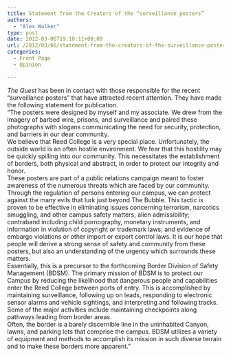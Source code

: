 ```yaml
---
title: Statement from the Creators of the “surveillance posters”
authors: 
  - "Alex Walker"
type: post
date: 2012-03-06T19:10:11+00:00
url: /2012/03/06/statement-from-the-creators-of-the-surveillance-posters/
categories:
  - Front Page
  - Opinion

---
```

<p class="s4" style="margin-top: 0px; margin-bottom: 0px;">
  <span class="s2"><span class="s2"><em>The Quest</em> has been in contact with those responsible for the recent “surveillance posters” that have attracted recent attention. They have made the following statement for publication</span><span class="s2">. </span></span>
</p>

<p class="s4" style="margin-top: 0px; margin-bottom: 0px;">
  <span class="s2">“The posters were designed by myself and my associate. We drew from the imagery of barbed wire, prisons, and surveillance and paired these photographs with slogans communicating the need for security, protection, and barriers in our dear community.</span>
</p>

<p class="s4" style="margin-top: 0px; margin-bottom: 0px;">
  <span class="s2">We believe that Reed College is a very special place. Unfortunately, the outside world is an </span><span class="s2">often hostile environment. We fear that this hostility may be quickly spilling into our community. This necessitates the establishment of borders, both physical and abstract, in order to protect our integrity and honor. <s></s></span>
</p>

<p class="s4" style="margin-top: 0px; margin-bottom: 0px;">
  <span class="s2">These posters are part of a public relations campaign meant to foster awareness of the numerous threats which are faced by our community. Through the regulation of persons entering our campus, we can protect against the many evils that lurk just beyond The Bubble. This tactic is proven to be effective in eliminating issues concerning terrorism, narcotics smuggling, and other campus safety matters; alien admissibility; contraband including child pornography, monetary instruments, and information in violation of copyright or trademark laws; and evidence of embargo violations or other import or export control laws. It is our hope that people will derive a strong sense of safety and community from these posters, but also an understanding of the </span><span class="s2">urgency which</span><span class="s2"> surrounds these matters.</span>
</p>

<p class="s4" style="margin-top: 0px; margin-bottom: 0px;">
  <span class="s2">Essentially, this is a precursor to the forthcoming Border Division of Safety Management (BDSM). The primary mission of BDSM is to protect our Campus by reducing the likelihood that dangerous people and capabilities enter the Reed College between ports of entry. This is accomplished by maintaining surveillance, following up on leads, responding to electronic sensor alarms and vehicle sightings, and interpreting and following tracks. Some of the major activities include maintaining checkpoints along pathways leading from border areas.</span>
</p>

<p class="s4" style="margin-top: 0px; margin-bottom: 0px;">
  <span class="s2">Often, the border is a barely discernible line in the uninhabited Canyon, lawns, and parking lots that comprise the campus. BDSM utilizes a variety of equipment and methods to accomplish its mission in such diverse terrain and to make these borders more apparent.”</span>
</p>